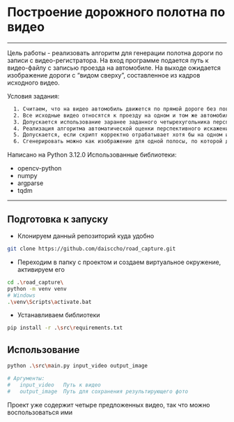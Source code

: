 # Построение дорожного полотна по видео
<!--Сделано в рамках тестового задания по интернатуре в Singularis-->
---

Цель работы - реализовать алгоритм для генерации полотна дороги по записи с видео-регистратора.
На вход программе подается путь к видео-файлу с записью проезда на автомобиле.
На выходе ожидается изображение дороги с “видом сверху”, составленное из кадров исходного видео.

Условия задания:
```bash
  1. Считаем, что на видео автомобиль движется по прямой дороге без поворотов, холмов и кочек;
  2. Все исходные видео относятся к проезду на одном и том же автомобиле (т.е. положение камеры предполагается одинаковым на всех видео);
  3. Допускается использование заранее заданного четырехугольника перспективы (четыре точки, обозначающие границы дороги, которые помогут построить перспективное    преобразование);
  4. Реализация алгоритма автоматической оценки перспективного искажения дороги будет плюсом;
  5. Допускается, если скрипт корректно отрабатывает хотя бы на одном из предложенных видео целиком;
  6. Сгенерировать можно как изображение для одной полосы, по которой движется автомобиль, так и всего полотна дороги - на ваше усмотрение.
```

Написано на Python 3.12.0
Использованные библиотеки:
- opencv-python
- numpy
- argparse
- tqdm
---

## Подготовка к запуску

- Клонируем данный репозиторий куда удобно
```bash
git clone https://github.com/daisccho/road_capture.git
```
- Переходим в папку с проектом и создаем виртуальное окружение, активируем его
```bash
cd .\road_capture\
python -m venv venv
# Windows
.\venv\Scripts\activate.bat
```
- Устанавливаем библиотеки
```bash
pip install -r .\src\requirements.txt
```

## Использование

```bash
python .\src\main.py input_video output_image

# Аргументы:
#   input_video   Путь к видео
#   output_image  Путь для сохранения результирующего фото
```
Проект уже содержит четыре предложенных видео, так что можно воспользоваться ими

